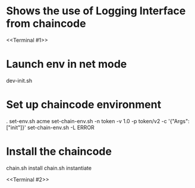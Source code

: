 # Shows the use of Logging Interface from chaincode

<<Terminal #1>>
# Launch env in net mode
dev-init.sh

# Set up chaincode environment
. set-env.sh  acme
set-chain-env.sh -n token  -v 1.0  -p token/v2 -c '{"Args":["init"]}'
set-chain-env.sh -L ERROR


# Install the chaincode
chain.sh install
chain.sh instantiate

<<Terminal #2>>

